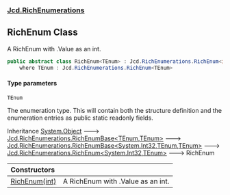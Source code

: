 ### [Jcd.RichEnumerations](Jcd.RichEnumerations.md 'Jcd.RichEnumerations')

## RichEnum<TEnum> Class

A RichEnum with .Value as an int.

```csharp
public abstract class RichEnum<TEnum> : Jcd.RichEnumerations.RichEnum<int, TEnum>
    where TEnum : Jcd.RichEnumerations.RichEnum<TEnum>
```
#### Type parameters

<a name='Jcd.RichEnumerations.RichEnum_TEnum_.TEnum'></a>

`TEnum`

The enumeration type. This will contain both the structure definition and the enumeration entries as public static readonly fields.

Inheritance [System.Object](https://docs.microsoft.com/en-us/dotnet/api/System.Object 'System.Object') &#129106; [Jcd.RichEnumerations.RichEnumBase&lt;](Jcd.RichEnumerations.RichEnumBase_TEnumeration,TEnumeratedItem_.md 'Jcd.RichEnumerations.RichEnumBase<TEnumeration,TEnumeratedItem>')[TEnum](Jcd.RichEnumerations.RichEnum_TEnum_.md#Jcd.RichEnumerations.RichEnum_TEnum_.TEnum 'Jcd.RichEnumerations.RichEnum<TEnum>.TEnum')[,](Jcd.RichEnumerations.RichEnumBase_TEnumeration,TEnumeratedItem_.md 'Jcd.RichEnumerations.RichEnumBase<TEnumeration,TEnumeratedItem>')[TEnum](Jcd.RichEnumerations.RichEnum_TEnum_.md#Jcd.RichEnumerations.RichEnum_TEnum_.TEnum 'Jcd.RichEnumerations.RichEnum<TEnum>.TEnum')[&gt;](Jcd.RichEnumerations.RichEnumBase_TEnumeration,TEnumeratedItem_.md 'Jcd.RichEnumerations.RichEnumBase<TEnumeration,TEnumeratedItem>') &#129106; [Jcd.RichEnumerations.RichEnumBase&lt;](Jcd.RichEnumerations.RichEnumBase_TValue,TEnumeration,TEnumeratedItem_.md 'Jcd.RichEnumerations.RichEnumBase<TValue,TEnumeration,TEnumeratedItem>')[System.Int32](https://docs.microsoft.com/en-us/dotnet/api/System.Int32 'System.Int32')[,](Jcd.RichEnumerations.RichEnumBase_TValue,TEnumeration,TEnumeratedItem_.md 'Jcd.RichEnumerations.RichEnumBase<TValue,TEnumeration,TEnumeratedItem>')[TEnum](Jcd.RichEnumerations.RichEnum_TEnum_.md#Jcd.RichEnumerations.RichEnum_TEnum_.TEnum 'Jcd.RichEnumerations.RichEnum<TEnum>.TEnum')[,](Jcd.RichEnumerations.RichEnumBase_TValue,TEnumeration,TEnumeratedItem_.md 'Jcd.RichEnumerations.RichEnumBase<TValue,TEnumeration,TEnumeratedItem>')[TEnum](Jcd.RichEnumerations.RichEnum_TEnum_.md#Jcd.RichEnumerations.RichEnum_TEnum_.TEnum 'Jcd.RichEnumerations.RichEnum<TEnum>.TEnum')[&gt;](Jcd.RichEnumerations.RichEnumBase_TValue,TEnumeration,TEnumeratedItem_.md 'Jcd.RichEnumerations.RichEnumBase<TValue,TEnumeration,TEnumeratedItem>') &#129106; [Jcd.RichEnumerations.RichEnum&lt;](Jcd.RichEnumerations.RichEnum_TValue,TEnum_.md 'Jcd.RichEnumerations.RichEnum<TValue,TEnum>')[System.Int32](https://docs.microsoft.com/en-us/dotnet/api/System.Int32 'System.Int32')[,](Jcd.RichEnumerations.RichEnum_TValue,TEnum_.md 'Jcd.RichEnumerations.RichEnum<TValue,TEnum>')[TEnum](Jcd.RichEnumerations.RichEnum_TEnum_.md#Jcd.RichEnumerations.RichEnum_TEnum_.TEnum 'Jcd.RichEnumerations.RichEnum<TEnum>.TEnum')[&gt;](Jcd.RichEnumerations.RichEnum_TValue,TEnum_.md 'Jcd.RichEnumerations.RichEnum<TValue,TEnum>') &#129106; RichEnum<TEnum>

| Constructors | |
| :--- | :--- |
| [RichEnum(int)](Jcd.RichEnumerations.RichEnum_TEnum_.RichEnum(int).md 'Jcd.RichEnumerations.RichEnum<TEnum>.RichEnum(int)') | A RichEnum with .Value as an int. |
